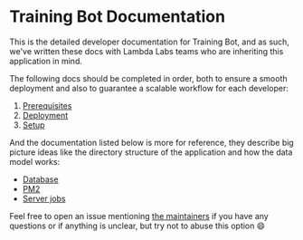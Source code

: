 # Training Bot Documentation

This is the detailed developer documentation for Training Bot, and as such, we've written these docs with Lambda Labs teams who are inheriting this application in mind.

The following docs should be completed in order, both to ensure a smooth deployment and also to guarantee a scalable workflow for each developer:

1. [Prerequisites](prerequisites.md)
2. [Deployment](deployment.md)
3. [Setup](setup.md)

And the documentation listed below is more for reference, they describe big picture ideas like the directory structure of the application and how the data model works:

* [Database](database.md)
* [PM2](pm2.md)
* [Server jobs](jobs.md)

Feel free to open an issue mentioning [the maintainers](../.github/README.md#maintainers) if you have any questions or if anything is unclear, but try not to abuse this option :smile: